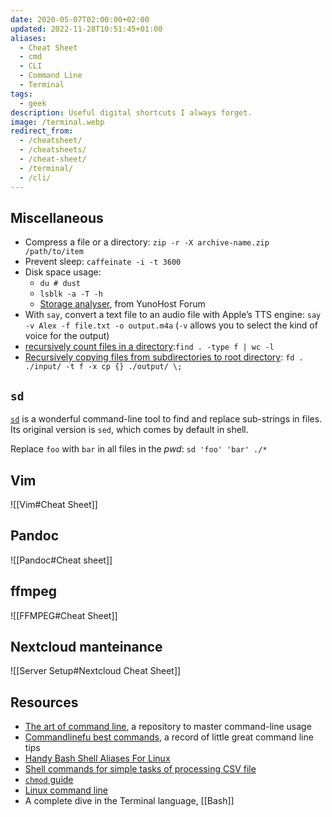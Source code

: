 ```yaml
---
date: 2020-05-07T02:00:00+02:00
updated: 2022-11-28T10:51:45+01:00
aliases:
  - Cheat Sheet
  - cmd
  - CLI
  - Command Line
  - Terminal
tags:
  - geek
description: Useful digital shortcuts I always forget.
image: /terminal.webp
redirect_from:
  - /cheatsheet/
  - /cheatsheets/
  - /cheat-sheet/
  - /terminal/
  - /cli/
---
```

## Miscellaneous

- Compress a file or a directory: `zip -r -X archive-name.zip /path/to/item`
- Prevent sleep: `caffeinate -i -t 3600`
- Disk space usage:
	- `du # dust`
	- `lsblk -a -T -h`
	- [Storage analyser](https://forum.yunohost.org/t/storage-analyser-analyse-du-stockage 'Storage analyser - YunoHost Forum'), from YunoHost Forum
- With `say`, convert a text file to an audio file with Apple’s TTS engine: `say -v Alex -f file.txt -o output.m4a` (`-v` allows you to select the kind of voice for the output)
- [recursively count files in a directory](https://stackoverflow.com/a/9157162 'Recursively counting files in a Linux directory'):`find . -type f | wc -l`
- [Recursively copying files from subdirectories to root directory](https://superuser.com/questions/1372906/how-to-get-files-out-of-all-subfolders-and-move-them-up-to-the-first-folder 'How to get files out of all subfolders and move them up to the first folder - Super User'): `fd . ./input/ -t f -x cp {} ./output/ \;`

## `sd`

[`sd`](https://github.com/chmln/sd 'sd source code') is a wonderful command-line tool to find and replace sub-strings in files. Its original version is `sed`, which comes by default in shell.

Replace `foo` with `bar` in all files in the <em title='present working directory'>pwd</em>: `sd 'foo' 'bar' ./*`

## Vim

![[Vim#Cheat Sheet]]

## Pandoc

![[Pandoc#Cheat sheet]]

## ffmpeg

![[FFMPEG#Cheat Sheet]]

## Nextcloud manteinance

![[Server Setup#Nextcloud Cheat Sheet]]

## Resources

- [The art of command line](https://github.com/jlevy/the-art-of-command-line 'the-art-of-command-line on GitHub'), a repository to master command-line usage
- [Commandlinefu best commands](https://www.commandlinefu.com/commands/browse/sort-by-votes 'Commandlinefu best commands'), a record of little great command line tips
- [Handy Bash Shell Aliases For Linux](https://www.cyberciti.biz/tips/bash-aliases-mac-centos-linux-unix.html '30 Handy Bash Shell Aliases For Linux')
- [Shell commands for simple tasks of processing CSV file](https://dev.to/0xbf/shell-commands-for-simple-tasks-of-processing-csv-files-linux-tips-48ea 'Shell commands for simple tasks of processing CSV file')
- [`chmod` guide](https://chmodcommand.com 'Chmodcommand')
- [Linux command line](https://github.com/learnbyexample/Linux_command_line 'linux-command-line on GitHub')
- A complete dive in the Terminal language, [[Bash]]
